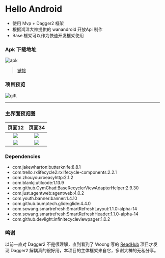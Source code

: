 # Hello Android
- 使用 Mvp + Dagger2 框架
- 根据鸿洋大神提供的 wanandroid 开放Api 制作
- Base 框架可以作为快速开发框架使用

### Apk 下载地址
![apk](https://github.com/ldlywt/HelloNews/raw/master/images/apk.png)

> [链接](https://github.com/ldlywt/HelloNews/blob/master/app/release/app-release.apk)

### 项目预览

![gift](https://github.com/ldlywt/HelloNews/raw/master/images/demo.gif)

---

### 主界面预览图

|页面12|页面34|
|:-:|:-:|
|![](https://github.com/ldlywt/HelloNews/raw/master/images/1.png)|![](https://github.com/ldlywt/HelloNews/raw/master/images/2.png)
|![](https://github.com/ldlywt/HelloNews/raw/master/images/3.png)|![](https://github.com/ldlywt/HelloNews/raw/master/images/4.png)


### Dependencies
- com.jakewharton:butterknife:8.8.1
- com.trello.rxlifecycle2:rxlifecycle-components:2.2.1
- com.zhouyou:rxeasyhttp:2.1.2
- com.blankj:utilcode:1.13.9
- com.github.CymChad:BaseRecyclerViewAdapterHelper:2.9.30
- com.just.agentweb:agentweb:4.0.2
- com.youth.banner:banner:1.4.10
- com.github.bumptech.glide:glide:4.4.0
- com.scwang.smartrefresh:SmartRefreshLayout:1.1.0-alpha-14
- com.scwang.smartrefresh:SmartRefreshHeader:1.1.0-alpha-14
- com.github.devlight:infinitecycleviewpager:1.0.2

### 鸣谢
以前一直对 Dagger2 不是很理解，直到看到了 Woong 写的 [ReadHub](https://github.com/j1406493495/ReadHub)
项目才发现 Dagger2 解耦真的很好用，本项目的主体框架来自它，多谢大神的无私分享。


